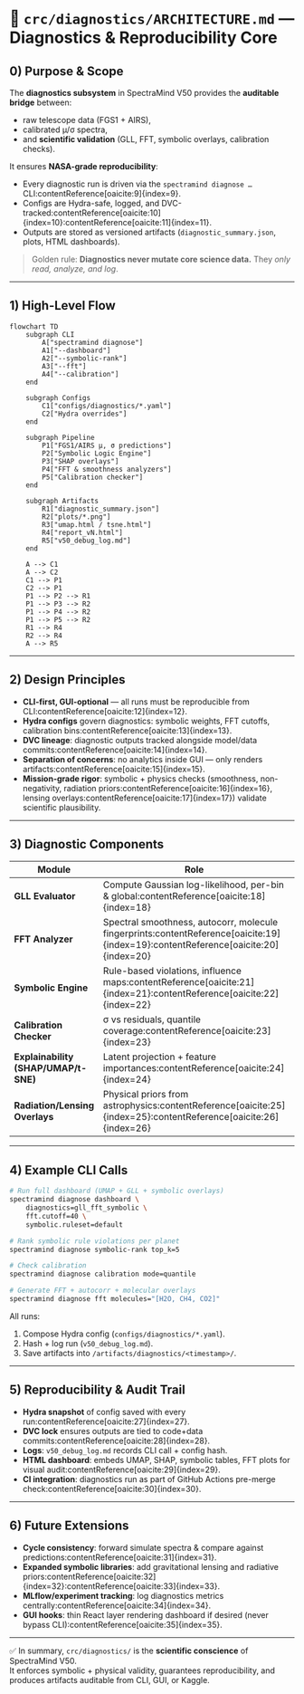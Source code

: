 # 🧪 `crc/diagnostics/ARCHITECTURE.md` — Diagnostics & Reproducibility Core

## 0) Purpose & Scope

The **diagnostics subsystem** in SpectraMind V50 provides the **auditable bridge** between:
* raw telescope data (FGS1 + AIRS),
* calibrated μ/σ spectra,
* and **scientific validation** (GLL, FFT, symbolic overlays, calibration checks).

It ensures **NASA-grade reproducibility**:
* Every diagnostic run is driven via the `spectramind diagnose …` CLI:contentReference[oaicite:9]{index=9}.
* Configs are Hydra-safe, logged, and DVC-tracked:contentReference[oaicite:10]{index=10}:contentReference[oaicite:11]{index=11}.
* Outputs are stored as versioned artifacts (`diagnostic_summary.json`, plots, HTML dashboards).

> Golden rule: **Diagnostics never mutate core science data.** They *only read, analyze, and log*.

---

## 1) High-Level Flow

```mermaid
flowchart TD
    subgraph CLI
        A["spectramind diagnose"]
        A1["--dashboard"]
        A2["--symbolic-rank"]
        A3["--fft"]
        A4["--calibration"]
    end

    subgraph Configs
        C1["configs/diagnostics/*.yaml"]
        C2["Hydra overrides"]
    end

    subgraph Pipeline
        P1["FGS1/AIRS μ, σ predictions"]
        P2["Symbolic Logic Engine"]
        P3["SHAP overlays"]
        P4["FFT & smoothness analyzers"]
        P5["Calibration checker"]
    end

    subgraph Artifacts
        R1["diagnostic_summary.json"]
        R2["plots/*.png"]
        R3["umap.html / tsne.html"]
        R4["report_vN.html"]
        R5["v50_debug_log.md"]
    end

    A --> C1
    A --> C2
    C1 --> P1
    C2 --> P1
    P1 --> P2 --> R1
    P1 --> P3 --> R2
    P1 --> P4 --> R2
    P1 --> P5 --> R2
    R1 --> R4
    R2 --> R4
    A --> R5
```

---

## 2) Design Principles

* **CLI-first, GUI-optional** — all runs must be reproducible from CLI:contentReference[oaicite:12]{index=12}.
* **Hydra configs** govern diagnostics: symbolic weights, FFT cutoffs, calibration bins:contentReference[oaicite:13]{index=13}.
* **DVC lineage**: diagnostic outputs tracked alongside model/data commits:contentReference[oaicite:14]{index=14}.
* **Separation of concerns**: no analytics inside GUI — only renders artifacts:contentReference[oaicite:15]{index=15}.
* **Mission-grade rigor**: symbolic + physics checks (smoothness, non-negativity, radiation priors:contentReference[oaicite:16]{index=16}, lensing overlays:contentReference[oaicite:17]{index=17}) validate scientific plausibility.

---

## 3) Diagnostic Components

| Module | Role | Config Keys | Outputs |
|--------|------|-------------|---------|
| **GLL Evaluator** | Compute Gaussian log-likelihood, per-bin & global:contentReference[oaicite:18]{index=18} | `loss.gll.*` | gll_heatmap.png, gll_scores.json |
| **FFT Analyzer** | Spectral smoothness, autocorr, molecule fingerprints:contentReference[oaicite:19]{index=19}:contentReference[oaicite:20]{index=20} | `fft.cutoff`, `fft.window` | fft_power.png, fft_clusters.json |
| **Symbolic Engine** | Rule-based violations, influence maps:contentReference[oaicite:21]{index=21}:contentReference[oaicite:22]{index=22} | `symbolic.*` | symbolic_masks.npy, rule_rank.json |
| **Calibration Checker** | σ vs residuals, quantile coverage:contentReference[oaicite:23]{index=23} | `calibration.*` | calibration_plots/, coverage.csv |
| **Explainability (SHAP/UMAP/t-SNE)** | Latent projection + feature importances:contentReference[oaicite:24]{index=24} | `explain.*` | umap.html, tsne.html, shap_overlay.png |
| **Radiation/Lensing Overlays** | Physical priors from astrophysics:contentReference[oaicite:25]{index=25}:contentReference[oaicite:26]{index=26} | `physics.lensing.*`, `physics.radiation.*` | overlay_plots/, anomaly_flags.json |

---

## 4) Example CLI Calls

```bash
# Run full dashboard (UMAP + GLL + symbolic overlays)
spectramind diagnose dashboard \
    diagnostics=gll_fft_symbolic \
    fft.cutoff=40 \
    symbolic.ruleset=default

# Rank symbolic rule violations per planet
spectramind diagnose symbolic-rank top_k=5

# Check calibration
spectramind diagnose calibration mode=quantile

# Generate FFT + autocorr + molecular overlays
spectramind diagnose fft molecules="[H2O, CH4, CO2]"
```

All runs:
1. Compose Hydra config (`configs/diagnostics/*.yaml`).
2. Hash + log run (`v50_debug_log.md`).
3. Save artifacts into `/artifacts/diagnostics/<timestamp>/`.

---

## 5) Reproducibility & Audit Trail

* **Hydra snapshot** of config saved with every run:contentReference[oaicite:27]{index=27}.
* **DVC lock** ensures outputs are tied to code+data commits:contentReference[oaicite:28]{index=28}.
* **Logs**: `v50_debug_log.md` records CLI call + config hash.
* **HTML dashboard**: embeds UMAP, SHAP, symbolic tables, FFT plots for visual audit:contentReference[oaicite:29]{index=29}.
* **CI integration**: diagnostics run as part of GitHub Actions pre-merge check:contentReference[oaicite:30]{index=30}.

---

## 6) Future Extensions

* **Cycle consistency**: forward simulate spectra & compare against predictions:contentReference[oaicite:31]{index=31}.
* **Expanded symbolic libraries**: add gravitational lensing and radiative priors:contentReference[oaicite:32]{index=32}:contentReference[oaicite:33]{index=33}.
* **MLflow/experiment tracking**: log diagnostics metrics centrally:contentReference[oaicite:34]{index=34}.
* **GUI hooks**: thin React layer rendering dashboard if desired (never bypass CLI):contentReference[oaicite:35]{index=35}.

---

✅ In summary, `crc/diagnostics/` is the **scientific conscience** of SpectraMind V50.  
It enforces symbolic + physical validity, guarantees reproducibility, and produces artifacts auditable from CLI, GUI, or Kaggle.

````
